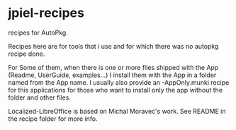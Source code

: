 # jpiel-recipes
recipes for AutoPkg.

Recipes here are for tools that i use and for which there was no autopkg recipe done.

For Some of them, when there is one or more files shipped with the App (Readme, UserGuide, examples...)
I install them with the App in a folder named from the App name.
I usually also provide an -AppOnly.munki recipe for this applications for those who want to install only
the app without the folder and other files.

Localized-LibreOffice is based on Michal Moravec's work. See README in the recipe folder for more info.
